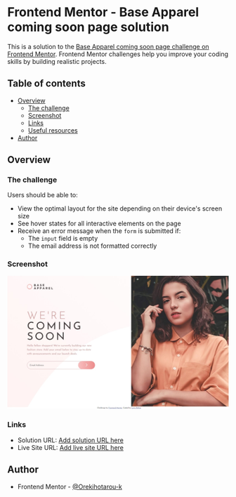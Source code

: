 # Frontend Mentor - Base Apparel coming soon page solution

This is a solution to the [Base Apparel coming soon page challenge on Frontend Mentor](https://www.frontendmentor.io/challenges/base-apparel-coming-soon-page-5d46b47f8db8a7063f9331a0). Frontend Mentor challenges help you improve your coding skills by building realistic projects. 

## Table of contents

- [Overview](#overview)
  - [The challenge](#the-challenge)
  - [Screenshot](#screenshot)
  - [Links](#links)
  - [Useful resources](#useful-resources)
- [Author](#author)

## Overview

### The challenge

Users should be able to:

- View the optimal layout for the site depending on their device's screen size
- See hover states for all interactive elements on the page
- Receive an error message when the `form` is submitted if:
  - The `input` field is empty
  - The email address is not formatted correctly

### Screenshot

![](/screenshot.jpeg)

### Links

- Solution URL: [Add solution URL here](https://www.frontendmentor.io/solutions/responsive-base-apparel-coming-soon-master-rvkV4tUh-h)
- Live Site URL: [Add live site URL here](https://main--spectacular-figolla-c2ea9f.netlify.app/)

## Author

- Frontend Mentor - [@Orekihotarou-k](https://www.frontendmentor.io/profile/Orekihotarou-k)


